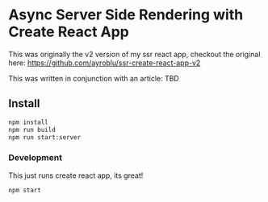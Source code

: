 Async Server Side Rendering with Create React App
=================================================

This was originally the v2 version of my ssr react app, checkout the original here: https://github.com/ayroblu/ssr-create-react-app-v2

This was written in conjunction with an article: TBD

Install
-------
```bash
npm install
npm run build
npm run start:server
```

### Development
This just runs create react app, its great!
```bash
npm start
```

